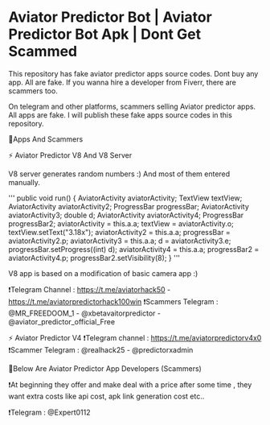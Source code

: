 # Aviator Predictor Bot | Aviator Predictor Bot Apk | Dont Get Scammed
This repository has fake aviator predictor apps source codes. Dont buy any app. All are fake. If you wanna hire a developer from Fiverr, there are scammers too.

On telegram and other platforms, scammers selling Aviator predictor apps. All apps are fake. I will publish these fake apps source codes in this repository.

🚩Apps And Scammers

⚡ Aviator Predictor V8 And V8 Server

V8 server generates random numbers :) And most of them entered manually.

'''
public void run() {
        AviatorActivity aviatorActivity;
        TextView textView;
        AviatorActivity aviatorActivity2;
        ProgressBar progressBar;
        AviatorActivity aviatorActivity3;
        double d;
        AviatorActivity aviatorActivity4;
        ProgressBar progressBar2;
        aviatorActivity = this.a.a;
        textView = aviatorActivity.o;
        textView.setText("3.18x");
        aviatorActivity2 = this.a.a;
        progressBar = aviatorActivity2.p;
        aviatorActivity3 = this.a.a;
        d = aviatorActivity3.e;
        progressBar.setProgress((int) d);
        aviatorActivity4 = this.a.a;
        progressBar2 = aviatorActivity4.p;
        progressBar2.setVisibility(8);
    }
'''    

V8 app is based on a modification of basic camera app :)

❗Telegram Channel : https://t.me/aviatorhack50 - https://t.me/aviatorpredictorhack100win
❗Scammers Telegram : @MR_FREEDOOM_1 - @xbetavaitorpredictor - @aviator_predictor_official_Free

⚡ Aviator Predictor V4
❗Telegram channel : https://t.me/aviatorpredictorv4x0
❗Scammer Telegram : @realhack25 - @predictorxadmin

🚩Below Are Aviator Predictor App Developers (Scammers)

❗At beginning they offer and make deal with a price after some time , they want extra costs like api cost, apk link generation cost etc..

❗Telegram : @Expert0112
